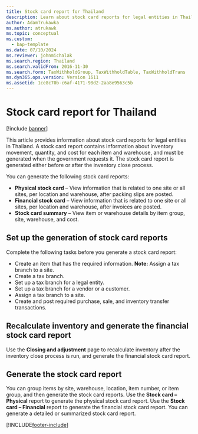 ```yaml
---
title: Stock card report for Thailand
description: Learn about stock card reports for legal entities in Thailand, including an outline and process for setting up the generation of stock card reports.
author: AdamTrukawka
ms.author: atrukawk
ms.topic: conceptual
ms.custom: 
  - bap-template
ms.date: 07/10/2024
ms.reviewer: johnmichalak
ms.search.region: Thailand
ms.search.validFrom: 2016-11-30
ms.search.form: TaxWithholdGroup, TaxWithholdTable, TaxWithholdTrans
ms.dyn365.ops.version: Version 1611
ms.assetid: 1ce8c70b-c6af-4171-98d2-2aa8e9563c5b
---
```


# Stock card report for Thailand

[!include [banner](../../includes/banner.md)]

This article provides information about stock card reports for legal entities in Thailand. A stock card report contains information about inventory movement, quantity, and cost for each item and warehouse, and must be generated when the government requests it. The stock card report is generated either before or after the inventory close process. 

You can generate the following stock card reports:

-   **Physical stock card** – View information that is related to one site or all sites, per location and warehouse, after packing slips are posted.
-   **Financial stock card** – View information that is related to one site or all sites, per location and warehouse, after invoices are posted.
-   **Stock card summary** – View item or warehouse details by item group, site, warehouse, and cost.

## Set up the generation of stock card reports
Complete the following tasks before you generate a stock card report:

-   Create an item that has the required information. **Note:** Assign a tax branch to a site.
-   Create a tax branch.
-   Set up a tax branch for a legal entity.
-   Set up a tax branch for a vendor or a customer.
-   Assign a tax branch to a site.
-   Create and post required purchase, sale, and inventory transfer transactions.

## Recalculate inventory and generate the financial stock card report
Use the **Closing and adjustment** page to recalculate inventory after the inventory close process is run, and generate the financial stock card report.

## Generate the stock card report
You can group items by site, warehouse, location, item number, or item group, and then generate the stock card reports. Use the **Stock card – Physical** report to generate the physical stock card report. Use the **Stock card – Financial** report to generate the financial stock card report. You can generate a detailed or summarized stock card report.


[!INCLUDE[footer-include](../../../includes/footer-banner.md)]
